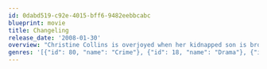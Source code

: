 ```yaml
---
id: 0dabd519-c92e-4015-bff6-9482eebbcabc
blueprint: movie
title: Changeling
release_date: '2008-01-30'
overview: "Christine Collins is overjoyed when her kidnapped son is brought back home. But when Christine suspects that the boy returned to her isn't her child, the police captain has her committed to an asylum."
genres: '[{"id": 80, "name": "Crime"}, {"id": 18, "name": "Drama"}, {"id": 9648, "name": "Mystery"}]'
---
```

